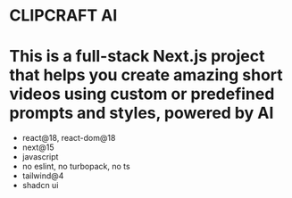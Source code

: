 # CLIPCRAFT AI #
# This is a full-stack Next.js project that helps you create amazing short videos using custom or predefined prompts and styles, powered by AI #

- react@18, react-dom@18
- next@15
- javascript
- no eslint, no turbopack, no ts
- tailwind@4
- shadcn ui